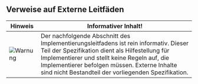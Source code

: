 ## Verweise auf Externe Leitfäden

| Hinweis | Informativer Inhalt!|
|---------|---------------------|
| ![Warnung](https://wiki.hl7.de/images/thumb/Attention_icon.svg/100px-Attention_icon.svg.png) | Der nachfolgende Abschnitt des Implementierungsleitfadens ist rein informativ. Dieser Teil der Spezifikation dient als Hilfestellung für Implementierer und stellt keine Regeln auf, die Implementierer befolgen müssen. Externe Inhalte sind nicht Bestandteil der vorliegenden Spezifikation.|